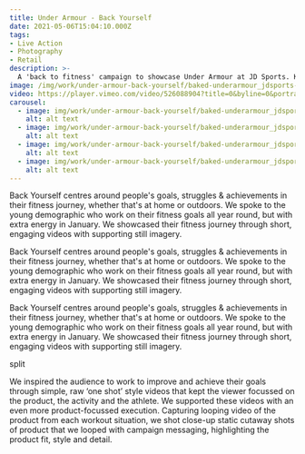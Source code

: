 ```yaml
---
title: Under Armour - Back Yourself
date: 2021-05-06T15:04:10.000Z
tags:
- Live Action
- Photography
- Retail
description: >-
  A 'back to fitness' campaign to showcase Under Armour at JD Sports. Keeping it simple. Atypically raw, bright and focussed on the product fit, style and detail.
image: /img/work/under-armour-back-yourself/baked-underarmour_jdsports-backyourself-t.png
video: https://player.vimeo.com/video/526088904?title=0&byline=0&portrait=0
carousel:
  - image: img/work/under-armour-back-yourself/baked-underarmour_jdsports-backyourself-l-03.png
    alt: alt text
  - image: img/work/under-armour-back-yourself/baked-underarmour_jdsports-backyourself-l-01.png
    alt: alt text
  - image: img/work/under-armour-back-yourself/baked-underarmour_jdsports-backyourself-l-04.png
    alt: alt text
  - image: img/work/under-armour-back-yourself/baked-underarmour_jdsports-backyourself-t.png
    alt: alt text
---
```


Back Yourself centres around people's goals, struggles & achievements in their fitness journey, whether that's at home or outdoors. We spoke to the young demographic who work on their fitness goals all year round, but with extra energy in January. We showcased their fitness journey through short, engaging videos with supporting still imagery.

Back Yourself centres around people's goals, struggles & achievements in their fitness journey, whether that's at home or outdoors. We spoke to the young demographic who work on their fitness goals all year round, but with extra energy in January. We showcased their fitness journey through short, engaging videos with supporting still imagery.

Back Yourself centres around people's goals, struggles & achievements in their fitness journey, whether that's at home or outdoors. We spoke to the young demographic who work on their fitness goals all year round, but with extra energy in January. We showcased their fitness journey through short, engaging videos with supporting still imagery.

split

We inspired the audience to work to improve and achieve their goals through simple, raw ‘one shot’ style videos that kept the viewer focussed on the product, the activity and the athlete. We supported these videos with an even more product-focussed execution. Capturing looping video of the product from each workout situation, we shot close-up static cutaway shots of product that we looped with campaign messaging, highlighting the product fit, style and detail.
